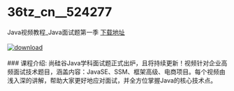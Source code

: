 # 36tz_cn__524277
Java视频教程_Java面试题第一季
[下载地址](http://www.36tz.cn/article/524277 "下载地址")
<br/></br>[![download](http://36tz.cn/muke_img/2018_10_3-23.jpg "下载地址")](http://www.36tz.cn/article/524277 "下载地址")
<br/></br>### 课程介绍:
尚硅谷Java学科面试题正式出炉，且将持续更新！视频针对企业高频面试技术题目，涵盖内容：JavaSE、SSM、框架高级、电商项目。每个视频由浅入深的讲解，帮助大家更好地应对面试，并全方位掌握Java的核心技术点。


